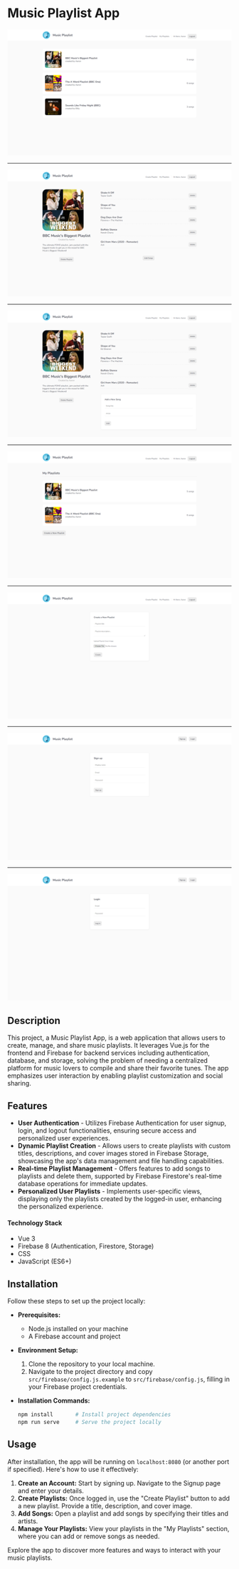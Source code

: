 # Music Playlist App

![Screenshot](https://raw.githubusercontent.com/elvan/music-playlist-app-vue-firebase/main/_screenshots_/Screenshot%202024-02-15%20072837.png)

---

![Screenshot](https://raw.githubusercontent.com/elvan/music-playlist-app-vue-firebase/main/_screenshots_/Screenshot%202024-02-15%20072856.png)

---

![Screenshot](https://raw.githubusercontent.com/elvan/music-playlist-app-vue-firebase/main/_screenshots_/Screenshot%202024-02-15%20072916.png)

---

![Screenshot](https://raw.githubusercontent.com/elvan/music-playlist-app-vue-firebase/main/_screenshots_/Screenshot%202024-02-15%20072929.png)

---

![Screenshot](https://raw.githubusercontent.com/elvan/music-playlist-app-vue-firebase/main/_screenshots_/Screenshot%202024-02-15%20072939.png)

---

![Screenshot](https://raw.githubusercontent.com/elvan/music-playlist-app-vue-firebase/main/_screenshots_/Screenshot%202024-02-15%20073006.png)

---

![Screenshot](https://raw.githubusercontent.com/elvan/music-playlist-app-vue-firebase/main/_screenshots_/Screenshot%202024-02-15%20073021.png)

## Description

This project, a Music Playlist App, is a web application that allows users to create, manage, and share music playlists. It leverages Vue.js for the frontend and Firebase for backend services including authentication, database, and storage, solving the problem of needing a centralized platform for music lovers to compile and share their favorite tunes. The app emphasizes user interaction by enabling playlist customization and social sharing.

## Features

- **User Authentication** - Utilizes Firebase Authentication for user signup, login, and logout functionalities, ensuring secure access and personalized user experiences.
- **Dynamic Playlist Creation** - Allows users to create playlists with custom titles, descriptions, and cover images stored in Firebase Storage, showcasing the app's data management and file handling capabilities.
- **Real-time Playlist Management** - Offers features to add songs to playlists and delete them, supported by Firebase Firestore's real-time database operations for immediate updates.
- **Personalized User Playlists** - Implements user-specific views, displaying only the playlists created by the logged-in user, enhancing the personalized experience.

#### Technology Stack

- Vue 3
- Firebase 8 (Authentication, Firestore, Storage)
- CSS
- JavaScript (ES6+)

## Installation

Follow these steps to set up the project locally:

- **Prerequisites:**

  - Node.js installed on your machine
  - A Firebase account and project

- **Environment Setup:**

  1. Clone the repository to your local machine.
  2. Navigate to the project directory and copy `src/firebase/config.js.example` to `src/firebase/config.js`, filling in your Firebase project credentials.

- **Installation Commands:**
  ```sh
  npm install       # Install project dependencies
  npm run serve     # Serve the project locally
  ```

## Usage

After installation, the app will be running on `localhost:8080` (or another port if specified). Here's how to use it effectively:

1. **Create an Account:** Start by signing up. Navigate to the Signup page and enter your details.
2. **Create Playlists:** Once logged in, use the "Create Playlist" button to add a new playlist. Provide a title, description, and cover image.
3. **Add Songs:** Open a playlist and add songs by specifying their titles and artists.
4. **Manage Your Playlists:** View your playlists in the "My Playlists" section, where you can add or remove songs as needed.

Explore the app to discover more features and ways to interact with your music playlists.
